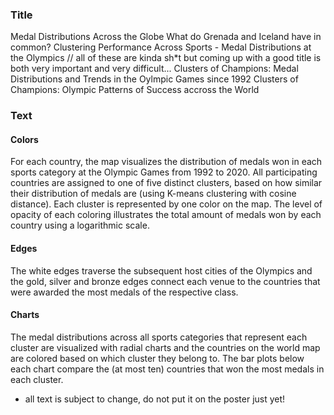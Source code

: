 ### Title
Medal Distributions Across the Globe 
What do Grenada and Iceland have in common? 
Clustering Performance Across Sports - Medal Distributions at the Olympics 
// all of these are kinda sh*t but coming up with a good title is both very important and very difficult... 
Clusters of Champions: Medal Distributions and Trends in the Oylmpic Games since 1992 
Clusters of Champions: Olympic Patterns of Success accross the World 

### Text
#### Colors
For each country, the map visualizes the distribution of medals won in each sports category at the Olympic Games from 1992 to 2020. All participating countries are assigned to one of five distinct clusters, based on how similar their distribution of medals are (using K-means clustering with cosine distance). Each cluster is represented by one color on the map. The level of opacity of each coloring illustrates the total amount of medals won by each country using a logarithmic scale.
#### Edges
The white edges traverse the subsequent host cities of the Olympics and the gold, silver and bronze edges connect each venue to the countries that were awarded the most medals of the respective class.
#### Charts
The medal distributions across all sports categories that represent each cluster are visualized with radial charts and the countries on the world map are colored based on which cluster they belong to. The bar plots below each chart compare the (at most ten) countries that won the most medals in each cluster.

 - all text is subject to change, do not put it on the poster just yet!